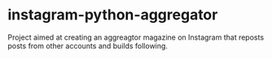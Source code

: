 # instagram-python-aggregator
Project aimed at creating an aggreagtor magazine on Instagram that reposts posts from other accounts and builds following.
